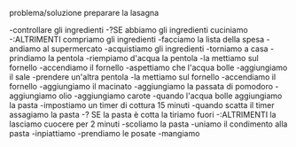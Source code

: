 problema/soluzione preparare la lasagna

-controllare gli ingredienti 
-?SE abbiamo gli ingredienti cuciniamo
  -:ALTRIMENTI compriamo gli ingredienti
-facciamo la lista della spesa -andiamo al supermercato
-acquistiamo gli ingredienti
-torniamo a casa 
-prindiamo la pentola
-riempiamo d'acqua la pentola
-la mettiamo sul fornello
-accendiamo il fornello
-aspettiamo che l'acqua bolle
-aggiungiamo il sale
-prendere un'altra pentola
-la mettiamo sul fornello
-accendiamo il fornello
-aggiungiamo il macinato
-aggiungiamo la passata di pomodoro
-aggiungiamo olio
-aggiungiamo carote
-quando l'acqua bolle aggiungiamo la pasta
-impostiamo un timer di cottura 15 minuti 
-quando scatta il timer assagiamo la pasta
-? SE la pasta è cotta la tiriamo fuori 
     -:ALTRIMENTI la lasciamo cuocere per 2 minuti
-scoliamo la pasta -uniamo il condimento alla pasta
-inpiattiamo
-prendiamo le posate 
-mangiamo